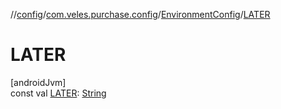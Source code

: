 //[config](../../../index.md)/[com.veles.purchase.config](../index.md)/[EnvironmentConfig](index.md)/[LATER](-l-a-t-e-r.md)

# LATER

[androidJvm]\
const val [LATER](-l-a-t-e-r.md): [String](https://kotlinlang.org/api/latest/jvm/stdlib/kotlin/-string/index.html)
